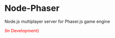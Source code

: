 Node-Phaser
===========

Node.js multiplayer server for Phaser.js game engine
<div style="color:red;">(In Development)</div>
